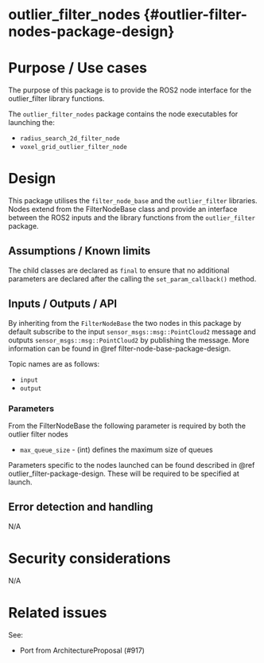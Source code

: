 outlier_filter_nodes {#outlier-filter-nodes-package-design}
===========


# Purpose / Use cases
<!-- Required -->
<!-- Things to consider:
    - Why did we implement this feature? -->

The purpose of this package is to provide the ROS2 node interface for the outlier_filter library
functions.

The `outlier_filter_nodes` package contains the node executables for launching the:
 * `radius_search_2d_filter_node`
 * `voxel_grid_outlier_filter_node`


# Design
<!-- Required -->
<!-- Things to consider:
    - How does it work? -->

This package utilises the `filter_node_base` and the `outlier_filter` libraries. Nodes extend from
the FilterNodeBase class and provide an interface between the ROS2 inputs and the library functions
from the `outlier_filter` package.


## Assumptions / Known limits
<!-- Required -->

The child classes are declared as `final` to ensure that no additional parameters are declared after
the calling the `set_param_callback()` method. 


## Inputs / Outputs / API
<!-- Required -->
<!-- Things to consider:
    - How do you use the package / API? -->

By inheriting from the `FilterNodeBase` the two nodes in this package by default subscribe to the
input `sensor_msgs::msg::PointCloud2` message and outputs `sensor_msgs::msg::PointCloud2` by
publishing the message. More information can be found in @ref filter-node-base-package-design.

Topic names are as follows:
 - `input`
 - `output`


### Parameters

From the FilterNodeBase the following parameter is required by both the outlier filter nodes
 - `max_queue_size` - (int) defines the maximum size of queues

Parameters specific to the nodes launched can be found described in @ref outlier_filter-package-design.
These will be required to be specified at launch.


## Error detection and handling
<!-- Required -->

N/A


# Security considerations
<!-- Required -->
<!-- Things to consider:
- Spoofing (How do you check for and handle fake input?)
- Tampering (How do you check for and handle tampered input?)
- Repudiation (How are you affected by the actions of external actors?).
- Information Disclosure (Can data leak?).
- Denial of Service (How do you handle spamming?).
- Elevation of Privilege (Do you need to change permission levels during execution?) -->

N/A


# Related issues
<!-- Required -->

See:
 - Port from ArchitectureProposal (#917)
